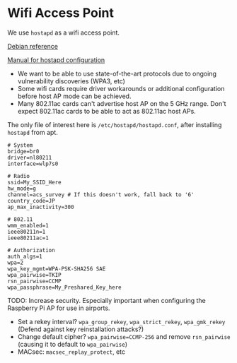 # Wifi Access Point

We use `hostapd` as a wifi access point.

[Debian reference](https://wiki.debian.org/hostap)

[Manual for hostapd configuration](https://w1.fi/cgit/hostap/plain/hostapd/hostapd.conf)

- We want to be able to use state-of-the-art protocols due to ongoing vulnerability discoveries (WPA3, etc)
- Some wifi cards require driver workarounds or additional configuration before host AP mode can be achieved.
- Many 802.11ac cards can't advertise host AP on the 5 GHz range. Don't expect 802.11ac cards to be able to act as 802.11ac host APs.

The only file of interest here is `/etc/hostapd/hostapd.conf`, after installing `hostapd` from apt.

```
# System
bridge=br0
driver=nl80211
interface=wlp7s0

# Radio
ssid=My_SSID_Here
hw_mode=g
channel=acs_survey # If this doesn't work, fall back to '6'
country_code=JP
ap_max_inactivity=300

# 802.11
wmm_enabled=1
ieee80211n=1
ieee80211ac=1

# Authorization
auth_algs=1
wpa=2
wpa_key_mgmt=WPA-PSK-SHA256 SAE
wpa_pairwise=TKIP
rsn_pairwise=CCMP
wpa_passphrase=My_Preshared_Key_here
```

TODO: Increase security. Especially important when configuring the Raspberry Pi AP for use in airports.

- Set a rekey interval? `wpa_group_rekey`, `wpa_strict_rekey`, `wpa_gmk_rekey` (Defend against key reinstallation attacks?)
- Change default cipher? `wpa_pairwise=CCMP-256` and remove `rsn_pairwise` (causing it to default to `wpa_pairwise`)
- MACsec: `macsec_replay_protect`, etc

